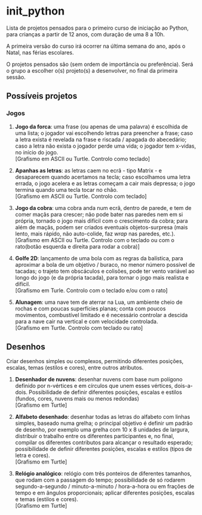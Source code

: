 # init_python

Lista de projetos pensados para o primeiro curso de iniciação ao Python, para crianças a partir de 12 anos, com duração de uma 8 a 10h.

A primeira versão do curso irá ocorrer na última semana do ano, após o Natal, nas férias escolares.

O projetos pensados são (sem ordem de importância ou preferência). Será o grupo a escolher o(s) projeto(s) a desenvolver, no final da primeira sessão.

## Possíveis projetos

### Jogos

1. **Jogo da forca**: uma frase (ou apenas de uma palavra) é escolhida de uma lista; o jogador vai escolhendo letras para preencher a frase; caso a letra exista é revelada na frase e riscada / apagada do abecedário; caso a letra não exista o jogador perde uma vida; o jogador tem x-vidas, no início do jogo.<br>
\[Grafismo em ASCII ou Turtle. Controlo como teclado\]


2. **Apanhas as letras**: as letras caem no ecrã - tipo Matrix - e desaparecem quando acertamos na tecla; caso escolhamos uma letra errada, o jogo acelera e as letras começam a cair mais depressa; o jogo termina quando uma tecla tocar no chão.<br>
\[Grafismo em ASCII ou Turtle. Controlo com teclado\]

3. **Jogo da cobra**: uma cobra anda num ecrã, dentro de parede, e tem de comer maçãs para crescer; não pode bater nas paredes nem em si própria, tornado o jogo mais difícil com o crescimento da cobra; para além de maçãs, podem ser criados eventuais objetos-surpresa (mais lento, mais rápido, não auto-colide, faz _wrap_ nas paredes, etc.).<br>
\[Grafismo em ASCII ou Turtle. Controlo com o teclado ou com o rato(botão esquerda e direita para rodar a cobra)\]

4. **Golfe 2D**: lançamento de uma bola com as regras da balística, para aproximar a bola de um objetivo / buraco, no menor número possível de tacadas; o trajeto tem obscáculos e colisões, pode ter vento variável ao longo do jogo (e da própria tacada), para tornar o jogo mais realista e difícil.<br>
\[Grafismo em Turle. Controlo com o teclado e/ou com o rato\] 

5. **Alunagem**: uma nave tem de aterrar na Lua, um ambiente cheio de rochas e com poucas superfícies planas; conta com poucos movimentos, combustível limitado e é necessário controlar a descida para a nave cair na vertical e com velocidade controlada.<br>
\[Grafismo em Turtle. Controlo com teclado ou rato\] 

## Desenhos

Criar desenhos simples ou complexos, permitindo diferentes posições, escalas, temas (estilos e cores), entre outros atributos.

1. **Desenhador de nuvens**: desenhar nuvens com base num polígono definido por n-vértices e em círculos que unem esses vértices, dois-a-dois. Possibilidade de definir diferentes posições, escalas e estilos (fundos, cores, nuvens mais ou menos redondas)<br>
\[Grafismo em Turtle\]

2. **Alfabeto desenhado**: desenhar todas as letras do alfabeto com linhas simples, baseado numa grelha; o principal objetivo é definir um padrão de desenho, por exemplo uma grelha com 10 x 8 unidades de largura, distribuir o trabalho entre os diferentes participantes e, no final, compilar os diferentes contributos para alcançar o resultado esperado; possibilidade de definir diferentes posições, escalas e estilos (tipos de letra e cores).<br>
\[Grafismo em Turtle\]

3. **Relógio analógico**: relógio com três ponteiros de diferentes tamanhos, que rodam com a passagem do tempo; possibilidade de só rodarem segundo-a-segundo / minuto-a-minuto / hora-a-hora ou em frações de tempo e em ângulos proporcionais; aplicar diferentes posições, escalas e temas (estilos e cores).<br>
\[Grafismo em Turtle\]
